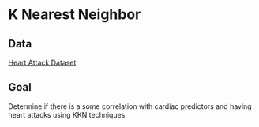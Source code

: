 # K Nearest Neighbor

## Data
[Heart Attack Dataset](https://www.kaggle.com/datasets/fatemehmohammadinia/heart-attack-dataset-tarik-a-rashid) 

## Goal
Determine if there is a some correlation with cardiac predictors and having heart attacks using KKN techniques
